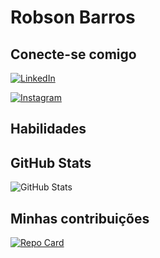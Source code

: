 # Robson Barros

## Conecte-se comigo
[![LinkedIn](https://img.shields.io/badge/LinkedIn-2745a5?style=for-the-badge&logo=linkedin&logoColor=white)](https://www.linkedin.com/in/robson-barros-19a847384)

[![Instagram](https://img.shields.io/badge/-Instagram-2745a5?style=for-the-badge&logo=instagram&logoColor=white)](https://www.instagram.com/rob.sound)
## Habilidades

## GitHub Stats
![GitHub Stats](https://github-readme-stats.vercel.app/api?username=rob-sound&theme=transparent&bg_color=000&border_color=010760&show_icons=true&icon_color=30A3DC&title_color=#2745a5&text_color=FFF)

## Minhas contribuições
[![Repo Card](https://github-readme-stats.vercel.app/api/pin/?username=rob-sound&repo=dio-lab-open-source&theme=transparent&bg_color=000&border_color=010760&show_icons=true&icon_color=30A3DC&title_color=#2745a5&text_color=FFF)](https://github.com/rob-sound/dio-lab-open-source)
